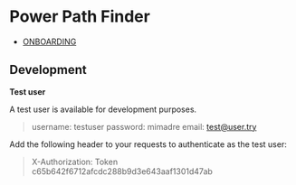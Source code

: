 # Power Path Finder

- [ONBOARDING](./ONBOARDING.md)

## Development

**Test user**

A test user is available for development purposes.
> username: testuser
> password: mimadre
> email: test@user.try

Add the following header to your requests to authenticate as the test user:
> X-Authorization: Token c65b642f6712afcdc288b9d3e643aaf1301d47ab
